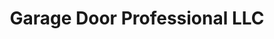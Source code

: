 ---
title: "Garage Door Professional LLC"
url: /brookfield/garage-door-professional-llc/
shop: shop
---